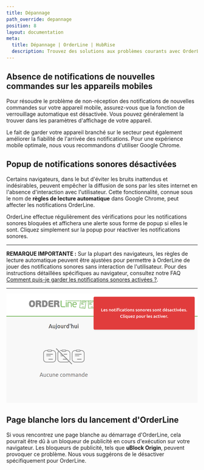 ```yaml
---
title: Dépannage
path_override: depannage
position: 8
layout: documentation
meta:
  title: Dépannage | OrderLine | HubRise
  description: Trouvez des solutions aux problèmes courants avec OrderLine, tels que l'absence de notifications de nouvelles commandes sur les appareils mobiles, les notifications sonores désactivées et une page blanche lors du lancement. Notre guide comprend des instructions claires et conviviales ainsi que des conseils essentiels pour améliorer votre expérience utilisateur.
---
```


## Absence de notifications de nouvelles commandes sur les appareils mobiles

Pour résoudre le problème de non-réception des notifications de nouvelles commandes sur votre appareil mobile, assurez-vous que la fonction de verrouillage automatique est désactivée. Vous pouvez généralement la trouver dans les paramètres d'affichage de votre appareil.

Le fait de garder votre appareil branché sur le secteur peut également améliorer la fiabilité de l'arrivée des notifications. Pour une expérience mobile optimale, nous vous recommandons d'utiliser Google Chrome.

## Popup de notifications sonores désactivées

Certains navigateurs, dans le but d'éviter les bruits inattendus et indésirables, peuvent empêcher la diffusion de sons par les sites internet en l'absence d'interaction avec l'utilisateur. Cette fonctionnalité, connue sous le nom de **règles de lecture automatique** dans Google Chrome, peut affecter les notifications OrderLine.

OrderLine effectue régulièrement des vérifications pour les notifications sonores bloquées et affichera une alerte sous forme de popup si elles le sont. Cliquez simplement sur la popup pour réactiver les notifications sonores.

---

**REMARQUE IMPORTANTE :** Sur la plupart des navigateurs, les règles de lecture automatique peuvent être ajustées pour permettre à OrderLine de jouer des notifications sonores sans interaction de l'utilisateur. Pour des instructions détaillées spécifiques au navigateur, consultez notre FAQ [Comment puis-je garder les notifications sonores activées ?](/apps/orderline/faqs/garder-notifications-sonores-activees/).

---

![Popup de notification sonore](./images/038-2x-sound-notifications-popup.png)

## Page blanche lors du lancement d'OrderLine

Si vous rencontrez une page blanche au démarrage d'OrderLine, cela pourrait être dû à un bloqueur de publicité en cours d'exécution sur votre navigateur. Les bloqueurs de publicité, tels que **uBlock Origin**, peuvent provoquer ce problème. Nous vous suggérons de le désactiver spécifiquement pour OrderLine.
